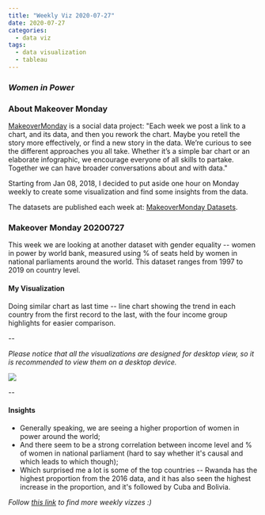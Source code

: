 ```yaml
---
title: "Weekly Viz 2020-07-27"
date: 2020-07-27
categories:
  - data viz
tags:
  - data visualization
  - tableau
---
```


### *Women in Power*


### About Makeover Monday

[MakeoverMonday](http://www.makeovermonday.co.uk/) is a social data project:
"Each week we post a link to a chart, and its data, and then you rework the chart.
Maybe you retell the story more effectively, or find a new story in the data.
We’re curious to see the different approaches you all take. Whether it’s a simple bar chart or an elaborate infographic, we encourage everyone of all skills to partake.
Together we can have broader conversations about and with data."

Starting from Jan 08, 2018, I decided to put aside one hour on Monday weekly to create some visualization and find some insights from the data.

The datasets are published each week at: [MakeoverMonday Datasets](http://www.makeovermonday.co.uk/data/).

### Makeover Monday 20200727

This week we are looking at another dataset with gender equality -- women in power by world bank, measured using % of seats held by women in national parliaments around the world. This dataset ranges from 1997 to 2019 on country level.  

#### My Visualization

Doing similar chart as last time -- line chart showing the trend in each country from the first record to the last, with the four income group highlights for easier comparison.  

--  

*Please notice that all the visualizations are designed for desktop view, so it is recommended to view them on a desktop device.*  

<div class='tableauPlaceholder' id='viz1595913564274' style='position: relative'>
<noscript><a href='#'>
  <img alt=' ' src='https:&#47;&#47;public.tableau.com&#47;static&#47;images&#47;Ma&#47;MakeOverMonday2020727WomeninPower&#47;WomeninPower&#47;1_rss.png' style='border: none' />
</a></noscript>
<object class='tableauViz'  style='display:none;'>
  <param name='host_url' value='https%3A%2F%2Fpublic.tableau.com%2F' /> 
  <param name='embed_code_version' value='3' />
  <param name='site_root' value='' />
  <param name='name' value='MakeOverMonday2020727WomeninPower&#47;WomeninPower' />
  <param name='tabs' value='no' />
  <param name='toolbar' value='yes' />
  <param name='static_image' value='https:&#47;&#47;public.tableau.com&#47;static&#47;images&#47;Ma&#47;MakeOverMonday2020727WomeninPower&#47;WomeninPower&#47;1.png' />
  <param name='animate_transition' value='yes' />
  <param name='display_static_image' value='yes' />
  <param name='display_spinner' value='yes' />
  <param name='display_overlay' value='yes' />
  <param name='display_count' value='yes' />
  <param name='language' value='en' />
</object></div>        
<script type='text/javascript'>      
  var divElement = document.getElementById('viz1595913564274');       
  var vizElement = divElement.getElementsByTagName('object')[0];              
  if ( divElement.offsetWidth > 800 ) { vizElement.style.width='800px';vizElement.style.height='827px';} else if ( divElement.offsetWidth > 500 ) { vizElement.style.width='800px';vizElement.style.height='827px';} else { vizElement.style.width='100%';vizElement.style.height='727px';}   
  var scriptElement = document.createElement('script');              
  scriptElement.src = 'https://public.tableau.com/javascripts/api/viz_v1.js';      
  vizElement.parentNode.insertBefore(scriptElement, vizElement);             
</script>
  
  
--  

#### Insights
* Generally speaking, we are seeing a higher proportion of women in power around the world;  
* And there seem to be a strong correlation between income level and % of women in national parliament (hard to say whether it's causal and which leads to which though);  
* Which surprised me a lot is some of the top countries -- Rwanda has the highest proportion from the 2016 data, and it has also seen the highest increase in the proportion, and it's followed by Cuba and Bolivia.  


*Follow [this link](https://yudong-94.github.io/personal-website/project/MakeOverMonday2020/) to find more weekly vizzes :)*